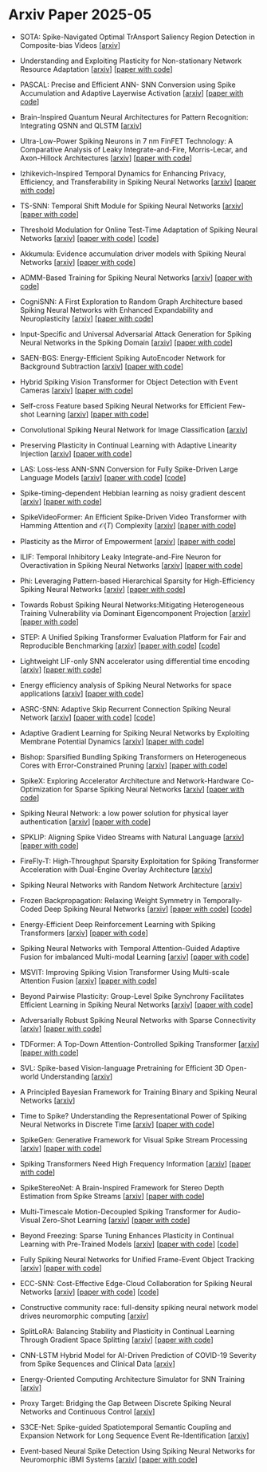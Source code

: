 # Arxiv Paper 2025-05


- SOTA: Spike-Navigated Optimal TrAnsport Saliency Region Detection in Composite-bias Videos [[arxiv](https://arxiv.org/abs/2505.00394)]

- Understanding and Exploiting Plasticity for Non-stationary Network Resource Adaptation [[arxiv](https://arxiv.org/abs/2505.01584)] [[paper with code](https://paperswithcode.com/paper/understanding-and-exploiting-plasticity-for)]

- PASCAL: Precise and Efficient ANN- SNN Conversion using Spike Accumulation and Adaptive Layerwise Activation [[arxiv](https://arxiv.org/abs/2505.01730)] [[paper with code](https://paperswithcode.com/paper/pascal-precise-and-efficient-ann-snn)]

- Brain-Inspired Quantum Neural Architectures for Pattern Recognition: Integrating QSNN and QLSTM [[arxiv](https://arxiv.org/abs/2505.01735)]

- Ultra-Low-Power Spiking Neurons in 7 nm FinFET Technology: A Comparative Analysis of Leaky Integrate-and-Fire, Morris-Lecar, and Axon-Hillock Architectures [[arxiv](https://arxiv.org/abs/2505.03764)] [[paper with code](https://paperswithcode.com/paper/ultra-low-power-spiking-neurons-in-7-nm)]

- Izhikevich-Inspired Temporal Dynamics for Enhancing Privacy, Efficiency, and Transferability in Spiking Neural Networks [[arxiv](https://arxiv.org/abs/2505.04034)] [[paper with code](https://paperswithcode.com/paper/izhikevich-inspired-temporal-dynamics-for)]

- TS-SNN: Temporal Shift Module for Spiking Neural Networks [[arxiv](https://arxiv.org/abs/2505.04165)] [[paper with code](https://paperswithcode.com/paper/ts-snn-temporal-shift-module-for-spiking)]

- Threshold Modulation for Online Test-Time Adaptation of Spiking Neural Networks [[arxiv](https://arxiv.org/abs/2505.05375)] [[paper with code](https://paperswithcode.com/paper/threshold-modulation-for-online-test-time)] [[code](https://github.com/nneurotransmitterr/tm-otta-snn)]

- Akkumula: Evidence accumulation driver models with Spiking Neural Networks [[arxiv](https://arxiv.org/abs/2505.05489)] [[paper with code](https://paperswithcode.com/paper/akkumula-evidence-accumulation-driver-models)]

- ADMM-Based Training for Spiking Neural Networks [[arxiv](https://arxiv.org/abs/2505.05527)] [[paper with code](https://paperswithcode.com/paper/admm-based-training-for-spiking-neural)]

- CogniSNN: A First Exploration to Random Graph Architecture based Spiking Neural Networks with Enhanced Expandability and Neuroplasticity [[arxiv](https://arxiv.org/abs/2505.05992)] [[paper with code](https://paperswithcode.com/paper/cognisnn-a-first-exploration-to-random-graph)]

- Input-Specific and Universal Adversarial Attack Generation for Spiking Neural Networks in the Spiking Domain [[arxiv](https://arxiv.org/abs/2505.06299)] [[paper with code](https://paperswithcode.com/paper/input-specific-and-universal-adversarial)]

- SAEN-BGS: Energy-Efficient Spiking AutoEncoder Network for Background Subtraction [[arxiv](https://arxiv.org/abs/2505.07336)] [[paper with code](https://paperswithcode.com/paper/saen-bgs-energy-efficient-spiking-autoencoder)]

- Hybrid Spiking Vision Transformer for Object Detection with Event Cameras [[arxiv](https://arxiv.org/abs/2505.07715)] [[paper with code](https://paperswithcode.com/paper/hybrid-spiking-vision-transformer-for-object)]

- Self-cross Feature based Spiking Neural Networks for Efficient Few-shot Learning [[arxiv](https://arxiv.org/abs/2505.07921)] [[paper with code](https://paperswithcode.com/paper/self-cross-feature-based-spiking-neural)]

- Convolutional Spiking Neural Network for Image Classification [[arxiv](https://arxiv.org/abs/2505.08514)]

- Preserving Plasticity in Continual Learning with Adaptive Linearity Injection [[arxiv](https://arxiv.org/abs/2505.09486)] [[paper with code](https://paperswithcode.com/paper/preserving-plasticity-in-continual-learning)]

- LAS: Loss-less ANN-SNN Conversion for Fully Spike-Driven Large Language Models [[arxiv](https://arxiv.org/abs/2505.09659)] [[paper with code](https://paperswithcode.com/paper/las-loss-less-ann-snn-conversion-for-fully)] [[code](https://github.com/lc783/las)]

- Spike-timing-dependent Hebbian learning as noisy gradient descent [[arxiv](https://arxiv.org/abs/2505.10272)] [[paper with code](https://paperswithcode.com/paper/spike-timing-dependent-hebbian-learning-as)]

- SpikeVideoFormer: An Efficient Spike-Driven Video Transformer with Hamming Attention and $\mathcal{O}(T)$ Complexity [[arxiv](https://arxiv.org/abs/2505.10352)] [[paper with code](https://paperswithcode.com/paper/spikevideoformer-an-efficient-spike-driven)]

- Plasticity as the Mirror of Empowerment [[arxiv](https://arxiv.org/abs/2505.10361)] [[paper with code](https://paperswithcode.com/paper/plasticity-as-the-mirror-of-empowerment)]

- ILIF: Temporal Inhibitory Leaky Integrate-and-Fire Neuron for Overactivation in Spiking Neural Networks [[arxiv](https://arxiv.org/abs/2505.10371)] [[paper with code](https://paperswithcode.com/paper/ilif-temporal-inhibitory-leaky-integrate-and)]

- Phi: Leveraging Pattern-based Hierarchical Sparsity for High-Efficiency Spiking Neural Networks [[arxiv](https://arxiv.org/abs/2505.10909)] [[paper with code](https://paperswithcode.com/paper/phi-leveraging-pattern-based-hierarchical)]

- Towards Robust Spiking Neural Networks:Mitigating Heterogeneous Training Vulnerability via Dominant Eigencomponent Projection [[arxiv](https://arxiv.org/abs/2505.11134)] [[paper with code](https://paperswithcode.com/paper/2505-11134)]

- STEP: A Unified Spiking Transformer Evaluation Platform for Fair and Reproducible Benchmarking [[arxiv](https://arxiv.org/abs/2505.11151)] [[paper with code](https://paperswithcode.com/paper/2505-11151)] [[code](https://github.com/fancyssc/step)]

- Lightweight LIF-only SNN accelerator using differential time encoding [[arxiv](https://arxiv.org/abs/2505.11252)] [[paper with code](https://paperswithcode.com/paper/2505-11252)]

- Energy efficiency analysis of Spiking Neural Networks for space applications [[arxiv](https://arxiv.org/abs/2505.11418)] [[paper with code](https://paperswithcode.com/paper/2505-11418)]

- ASRC-SNN: Adaptive Skip Recurrent Connection Spiking Neural Network [[arxiv](https://arxiv.org/abs/2505.11455)] [[paper with code](https://paperswithcode.com/paper/2505-11455)] [[code](https://github.com/dgxdn/asrc-snn)]

- Adaptive Gradient Learning for Spiking Neural Networks by Exploiting Membrane Potential Dynamics [[arxiv](https://arxiv.org/abs/2505.11863)] [[paper with code](https://paperswithcode.com/paper/adaptive-gradient-learning-for-spiking-neural)]

- Bishop: Sparsified Bundling Spiking Transformers on Heterogeneous Cores with Error-Constrained Pruning [[arxiv](https://arxiv.org/abs/2505.12281)] [[paper with code](https://paperswithcode.com/paper/bishop-sparsified-bundling-spiking)]

- SpikeX: Exploring Accelerator Architecture and Network-Hardware Co-Optimization for Sparse Spiking Neural Networks [[arxiv](https://arxiv.org/abs/2505.12292)] [[paper with code](https://paperswithcode.com/paper/spikex-exploring-accelerator-architecture-and)]

- Spiking Neural Network: a low power solution for physical layer authentication [[arxiv](https://arxiv.org/abs/2505.12647)] [[paper with code](https://paperswithcode.com/paper/spiking-neural-network-a-low-power-solution)]

- SPKLIP: Aligning Spike Video Streams with Natural Language [[arxiv](https://arxiv.org/abs/2505.12656)] [[paper with code](https://paperswithcode.com/paper/spklip-aligning-spike-video-streams-with)]

- FireFly-T: High-Throughput Sparsity Exploitation for Spiking Transformer Acceleration with Dual-Engine Overlay Architecture [[arxiv](https://arxiv.org/abs/2505.12771)]

- Spiking Neural Networks with Random Network Architecture [[arxiv](https://arxiv.org/abs/2505.13622)]

- Frozen Backpropagation: Relaxing Weight Symmetry in Temporally-Coded Deep Spiking Neural Networks [[arxiv](https://arxiv.org/abs/2505.13741)] [[paper with code](https://paperswithcode.com/paper/frozen-backpropagation-relaxing-weight)] [[code](https://gitlab.univ-lille.fr/fox/fbp)]

- Energy-Efficient Deep Reinforcement Learning with Spiking Transformers [[arxiv](https://arxiv.org/abs/2505.14533)] [[paper with code](https://paperswithcode.com/paper/energy-efficient-deep-reinforcement-learning)]

- Spiking Neural Networks with Temporal Attention-Guided Adaptive Fusion for imbalanced Multi-modal Learning [[arxiv](https://arxiv.org/abs/2505.14535)] [[paper with code](https://paperswithcode.com/paper/spiking-neural-networks-with-temporal)]

- MSVIT: Improving Spiking Vision Transformer Using Multi-scale Attention Fusion [[arxiv](https://arxiv.org/abs/2505.14719)] [[paper with code](https://paperswithcode.com/paper/msvit-improving-spiking-vision-transformer)]

- Beyond Pairwise Plasticity: Group-Level Spike Synchrony Facilitates Efficient Learning in Spiking Neural Networks [[arxiv](https://arxiv.org/abs/2505.14841)] [[paper with code](https://paperswithcode.com/paper/beyond-pairwise-plasticity-group-level-spike)]

- Adversarially Robust Spiking Neural Networks with Sparse Connectivity [[arxiv](https://arxiv.org/abs/2505.15833)] [[paper with code](https://paperswithcode.com/paper/adversarially-robust-spiking-neural-networks-1)]

- TDFormer: A Top-Down Attention-Controlled Spiking Transformer [[arxiv](https://arxiv.org/abs/2505.15840)] [[paper with code](https://paperswithcode.com/paper/tdformer-a-top-down-attention-controlled)]

- SVL: Spike-based Vision-language Pretraining for Efficient 3D Open-world Understanding [[arxiv](https://arxiv.org/abs/2505.17674)]

- A Principled Bayesian Framework for Training Binary and Spiking Neural Networks [[arxiv](https://arxiv.org/abs/2505.17962)]

- Time to Spike? Understanding the Representational Power of Spiking Neural Networks in Discrete Time [[arxiv](https://arxiv.org/abs/2505.18023)] [[paper with code](https://paperswithcode.com/paper/time-to-spike-understanding-the)]

- SpikeGen: Generative Framework for Visual Spike Stream Processing [[arxiv](https://arxiv.org/abs/2505.18049)] [[paper with code](https://paperswithcode.com/paper/spikegen-generative-framework-for-visual)]

- Spiking Transformers Need High Frequency Information [[arxiv](https://arxiv.org/abs/2505.18608)] [[paper with code](https://paperswithcode.com/paper/spiking-transformers-need-high-frequency)]

- SpikeStereoNet: A Brain-Inspired Framework for Stereo Depth Estimation from Spike Streams [[arxiv](https://arxiv.org/abs/2505.19487)] [[paper with code](https://paperswithcode.com/paper/spikestereonet-a-brain-inspired-framework-for)]

- Multi-Timescale Motion-Decoupled Spiking Transformer for Audio-Visual Zero-Shot Learning [[arxiv](https://arxiv.org/abs/2505.19938)] [[paper with code](https://paperswithcode.com/paper/multi-timescale-motion-decoupled-spiking)]

- Beyond Freezing: Sparse Tuning Enhances Plasticity in Continual Learning with Pre-Trained Models [[arxiv](https://arxiv.org/abs/2505.19943)] [[paper with code](https://paperswithcode.com/paper/beyond-freezing-sparse-tuning-enhances)] [[code](https://github.com/zhwhu/mist)]

- Fully Spiking Neural Networks for Unified Frame-Event Object Tracking [[arxiv](https://arxiv.org/abs/2505.20834)] [[paper with code](https://paperswithcode.com/paper/fully-spiking-neural-networks-for-unified)]

- ECC-SNN: Cost-Effective Edge-Cloud Collaboration for Spiking Neural Networks [[arxiv](https://arxiv.org/abs/2505.20835)] [[paper with code](https://paperswithcode.com/paper/ecc-snn-cost-effective-edge-cloud)] [[code](https://github.com/AmazingDD/ECC-SNN)]

- Constructive community race: full-density spiking neural network model drives neuromorphic computing [[arxiv](https://arxiv.org/abs/2505.21185)]

- SplitLoRA: Balancing Stability and Plasticity in Continual Learning Through Gradient Space Splitting [[arxiv](https://arxiv.org/abs/2505.22370)] [[paper with code](https://paperswithcode.com/paper/splitlora-balancing-stability-and-plasticity)]

- CNN-LSTM Hybrid Model for AI-Driven Prediction of COVID-19 Severity from Spike Sequences and Clinical Data [[arxiv](https://arxiv.org/abs/2505.23879)]

- Energy-Oriented Computing Architecture Simulator for SNN Training [[arxiv](https://arxiv.org/abs/2505.24137)]

- Proxy Target: Bridging the Gap Between Discrete Spiking Neural Networks and Continuous Control [[arxiv](https://arxiv.org/abs/2505.24161)]

- S3CE-Net: Spike-guided Spatiotemporal Semantic Coupling and Expansion Network for Long Sequence Event Re-Identification [[arxiv](https://arxiv.org/abs/2505.24401)]

- Event-based Neural Spike Detection Using Spiking Neural Networks for Neuromorphic iBMI Systems [[arxiv](https://arxiv.org/abs/2505.06544)] [[paper with code](https://paperswithcode.com/paper/event-based-neural-spike-detection-using)]

